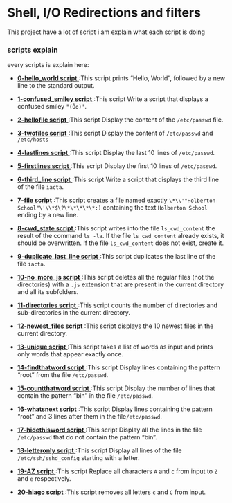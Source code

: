 # Shell, I/O Redirections and filters

This project have a lot of script i am explain what each script is doing


### scripts explain

every scripts is explain here:

- [**0-hello_world script** ](./0-hello_world) :This script prints “Hello, World”, followed by a new line to the standard output.

- [**1-confused_smiley script** ](./1-confused_smiley) :This script Write a script that displays a confused smiley ```"(Ôo)'```.

- [**2-hellofile script** ](./2-hellofile) :This script Display the content of the ```/etc/passwd``` file.

- [**3-twofiles script** ](./3-twofiles) :This script Display the content of ```/etc/passwd``` and ```/etc/hosts```

- [**4-lastlines script** ](./4-lastlines) :This script Display the last 10 lines of ```/etc/passwd```.

- [**5-firstlines script** ](./5-firstlines) :This script Display the first 10 lines of ```/etc/passwd```.

- [**6-third_line script** ](./6-third_line) :This script Write a script that displays the third line of the file ```iacta```.

- [**7-file script** ](./7-file) :This script creates a file named exactly ```\*\\'"Holberton School"\'\\*$\?\*\*\*\*\*:)``` containing the text ```Holberton School``` ending by a new line.

- [**8-cwd_state script** ](./8-cwd_state) :This script writes into the file ```ls_cwd_content``` the result of the command ```ls -la```. If the file ```ls_cwd_content``` already exists, it should be overwritten. If the file ```ls_cwd_content``` does not exist, create it.

- [**9-duplicate_last_line script** ](./9-duplicate_last_line) :This script  duplicates the last line of the file ```iacta```.

- [**10-no_more_js script** ](./10-no_more_js) :This script   deletes all the regular files (not the directories) with a ```.js``` extension that are present in the current directory and all its subfolders.

- [**11-directories script** ](./11-directories) :This script counts the number of directories and sub-directories in the current directory.

- [**12-newest_files script** ](./12-newest_files) :This script displays the 10 newest files in the current directory.

- [**13-unique script** ](./13-unique) :This script takes a list of words as input and prints only words that appear exactly once.

- [**14-findthatword script** ](./14-findthatword) :This script Display lines containing the pattern “root” from the file ```/etc/passwd```.

- [**15-countthatword script** ](./15-countthatword) :This script Display the number of lines that contain the pattern “bin” in the file ```/etc/passwd```.

- [**16-whatsnext script** ](./16-whatsnext) :This script Display lines containing the pattern “root” and 3 lines after them in the file```/etc/passwd```.

- [**17-hidethisword script** ](./17-hidethisword) :This script Display all the lines in the file ```/etc/passwd``` that do not contain the pattern “bin”.

- [**18-letteronly script** ](./18-letteronly) :This script 
Display all lines of the file ```/etc/ssh/sshd_config``` starting with a letter.

- [**19-AZ script** ](./19-AZ) :This script 
Replace all characters ```A``` and ```c``` from input to ```Z``` and ```e``` respectively.

- [**20-hiago script** ](./20-hiago) :This script 
removes all letters ```c``` and ```C``` from input.
